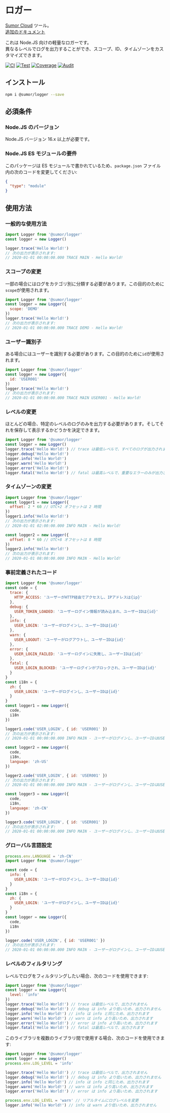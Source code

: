 # ロガー

[Sumor Cloud](https://sumor.cloud) ツール。  
[追加のドキュメント](https://sumor.cloud/logger)

これは Node.JS 向けの軽量なロガーです。  
異なるレベルでログを出力することができ、スコープ、ID、タイムゾーンをカスタマイズできます。

[![CI](https://github.com/sumor-cloud/logger/actions/workflows/ci.yml/badge.svg)](https://github.com/sumor-cloud/logger/actions/workflows/ci.yml)
[![Test](https://github.com/sumor-cloud/logger/actions/workflows/ut.yml/badge.svg)](https://github.com/sumor-cloud/logger/actions/workflows/ut.yml)
[![Coverage](https://github.com/sumor-cloud/logger/actions/workflows/coverage.yml/badge.svg)](https://github.com/sumor-cloud/logger/actions/workflows/coverage.yml)
[![Audit](https://github.com/sumor-cloud/logger/actions/workflows/audit.yml/badge.svg)](https://github.com/sumor-cloud/logger/actions/workflows/audit.yml)

## インストール

```bash
npm i @sumor/logger --save
```

## 必須条件

### Node.JS のバージョン

Node.JS バージョン 16.x 以上が必要です。

### Node.JS ES モジュールの要件

このパッケージは ES モジュールで書かれているため、`package.json` ファイル内の次のコードを変更してください:

```json
{
  "type": "module"
}
```

## 使用方法

### 一般的な使用方法

```js
import Logger from '@sumor/logger'
const logger = new Logger()

logger.trace('Hello World!')
// 次の出力が表示されます:
// 2020-01-01 00:00:00.000 TRACE MAIN - Hello World!
```

### スコープの変更

一部の場合にはログをカテゴリ別に分類する必要があります。この目的のために`scope`が使用されます。

```js
import Logger from '@sumor/logger'
const logger = new Logger({
  scope: 'DEMO'
})
logger.trace('Hello World!')
// 次の出力が表示されます:
// 2020-01-01 00:00:00.000 TRACE DEMO - Hello World!
```

### ユーザー識別子

ある場合にはユーザーを識別する必要があります。この目的のために`id`が使用されます。

```js
import Logger from '@sumor/logger'
const logger = new Logger({
  id: 'USER001'
})
logger.trace('Hello World!')
// 次の出力が表示されます:
// 2020-01-01 00:00:00.000 TRACE MAIN USER001 - Hello World!
```

### レベルの変更

ほとんどの場合、特定のレベルのログのみを出力する必要があります。そしてそれを保存して表示するかどうかを決定できます。

```js
import Logger from '@sumor/logger'
const logger = new Logger()
logger.trace('Hello World!') // trace は最低レベルで、すべてのログが出力されます
logger.debug('Hello World!')
logger.info('Hello World!')
logger.warn('Hello World!')
logger.error('Hello World!')
logger.fatal('Hello World!') // fatal は最高レベルで、重要なエラーのみが出力されます
```

### タイムゾーンの変更

```js
import Logger from '@sumor/logger'
const logger1 = new Logger({
  offset: 2 * 60 // UTC+2 オフセットは 2 時間
})
logger1.info('Hello World!')
// 次の出力が表示されます:
// 2020-01-01 02:00:00.000 INFO MAIN - Hello World!

const logger2 = new Logger({
  offset: 8 * 60 // UTC+8 オフセットは 8 時間
})
logger2.info('Hello World!')
// 次の出力が表示されます:
// 2020-01-01 08:00:00.000 INFO MAIN - Hello World!
```

### 事前定義されたコード

```js
import Logger from '@sumor/logger'
const code = {
  trace: {
    HTTP_ACCESS: 'ユーザーがHTTP経由でアクセスし、IPアドレスは{ip}'
  },
  debug: {
    USER_TOKEN_LOADED: 'ユーザーログイン情報が読み込まれ、ユーザーIDは{id}'
  },
  info: {
    USER_LOGIN: 'ユーザーがログインし、ユーザーIDは{id}'
  },
  warn: {
    USER_LOGOUT: 'ユーザーがログアウトし、ユーザーIDは{id}'
  },
  error: {
    USER_LOGIN_FAILED: 'ユーザーログインに失敗し、ユーザーIDは{id}'
  },
  fatal: {
    USER_LOGIN_BLOCKED: 'ユーザーログインがブロックされ、ユーザーIDは{id}'
  }
}
const i18n = {
  zh: {
    USER_LOGIN: 'ユーザーがログインし、ユーザーIDは{id}'
  }
}
const logger1 = new Logger({
  code,
  i18n
})

logger1.code('USER_LOGIN', { id: 'USER001' })
// 次の出力が表示されます:
// 2020-01-01 00:00:00.000 INFO MAIN - ユーザーがログインし、ユーザーIDはUSER001

const logger2 = new Logger({
  code,
  i18n,
  language: 'zh-US'
})

logger2.code('USER_LOGIN', { id: 'USER001' })
// 次の出力が表示されます:
// 2020-01-01 00:00:00.000 INFO MAIN - ユーザーがログインし、ユーザーIDはUSER001

const logger3 = new Logger({
  code,
  i18n,
  language: 'zh-CN'
})

logger3.code('USER_LOGIN', { id: 'USER001' })
// 次の出力が表示されます:
// 2020-01-01 00:00:00.000 INFO MAIN - ユーザーがログインし、ユーザーIDはUSER001
```

### グローバル言語設定

```js
process.env.LANGUAGE = 'zh-CN'
import Logger from '@sumor/logger'

const code = {
  info: {
    USER_LOGIN: 'ユーザーがログインし、ユーザーIDは{id}'
  }
}
const i18n = {
  zh: {
    USER_LOGIN: 'ユーザーがログインし、ユーザーIDは{id}'
  }
}
const logger = new Logger({
  code,
  i18n
})

logger.code('USER_LOGIN', { id: 'USER001' })
// 次の出力が表示されます:
// 2020-01-01 00:00:00.000 INFO MAIN - ユーザーがログインし、ユーザーIDはUSER001
```

### レベルのフィルタリング

レベルでログをフィルタリングしたい場合、次のコードを使用できます:

```js
import Logger from '@sumor/logger'
const logger = new Logger({
  level: 'info'
})
logger.trace('Hello World!') // trace は最低レベルで、出力されません
logger.debug('Hello World!') // debug は info より低いため、出力されません
logger.info('Hello World!') // info は info と同じため、出力されます
logger.warn('Hello World!') // warn は info より高いため、出力されます
logger.error('Hello World!') // error は info より高いため、出力されます
logger.fatal('Hello World!') // fatal は最高レベルで、出力されます
```

このライブラリを複数のライブラリ間で使用する場合、次のコードを使用できます:

```js
import Logger from '@sumor/logger'
const logger = new Logger()
process.env.LOG_LEVEL = 'info'

logger.trace('Hello World!') // trace は最低レベルで、出力されません
logger.debug('Hello World!') // debug は info より低いため、出力されません
logger.info('Hello World!') // info は info と同じため、出力されます
logger.warn('Hello World!') // warn は info より高いため、出力されます
logger.error('Hello World!') // error は info より高いため、出力されます

process.env.LOG_LEVEL = 'warn' // リアルタイムにログレベルを変更
logger.info('Hello World!') // info は warn より低いため、出力されません
```

